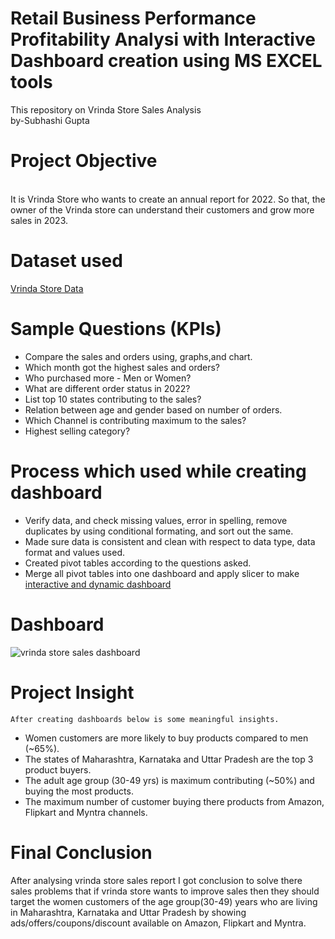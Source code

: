 # Retail Business Performance Profitability Analysi with Interactive Dashboard creation using MS EXCEL tools
This repository on Vrinda Store Sales Analysis 
<br>
by-Subhashi Gupta
<br>

# Project Objective
<br>
It is Vrinda Store who wants to create an annual report for 2022. So that, the owner of the Vrinda store can understand their customers and grow more sales in 2023.

# Dataset used
 [Vrinda Store Data](https://github.com/subhashigupta01/Vrinda-Store-Data-Analysis/blob/acd8e3f1c77dec57661fa588b3990242eddd455c/vrinda%20sales%20report%20analysis.xlsx)


# Sample Questions (KPIs)

   * Compare the sales and orders using, graphs,and chart.
   * Which month got the highest sales and orders?
   * Who purchased more - Men or Women?
   * What are different order status in 2022?
   * List top 10 states contributing to the sales?
   * Relation between age and gender based on number of orders.
   * Which Channel is contributing maximum to the sales?
   * Highest selling category?

  # Process which used while creating dashboard
   * Verify data, and check missing values, error in spelling, remove duplicates by using              conditional formating, and sort out the same.
   * Made sure data is consistent and clean with respect to data type, data format and values used.
   * Created pivot tables according to the questions asked.
   * Merge all pivot tables into one dashboard and apply slicer to make [interactive and dynamic dashboard](https://github.com/subhashigupta01/Vrinda-Store-Data-Analysis/blob/acd8e3f1c77dec57661fa588b3990242eddd455c/vrinda%20store%20sales%20dashboard.png)

  # Dashboard
  ![vrinda store sales dashboard](https://github.com/subhashigupta01/Vrinda-Store-Data-Analysis/assets/156787187/fc5b1888-0fed-499d-98fb-afad3499ba52)

  # Project Insight 
    After creating dashboards below is some meaningful insights. 
  * Women customers are more likely to buy products compared to men (~65%).
  * The states of Maharashtra, Karnataka and Uttar Pradesh are the top 3 product buyers.
  * The adult age group (30-49 yrs) is maximum contributing (~50%) and buying the most products.
  * The maximum number of customer buying there products from Amazon, Flipkart and Myntra channels.

 # Final Conclusion
   After analysing vrinda store sales report I got conclusion to solve there sales problems that if vrinda store wants to improve sales then they should target the women customers of the age group(30-49) years who are living in Maharashtra, Karnataka and Uttar Pradesh by showing  
   ads/offers/coupons/discount available on Amazon, Flipkart and Myntra.



